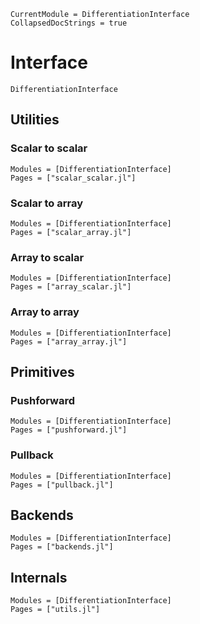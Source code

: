 ```@meta
CurrentModule = DifferentiationInterface
CollapsedDocStrings = true
```

# Interface

```@docs
DifferentiationInterface
```

## Utilities

### Scalar to scalar

```@autodocs
Modules = [DifferentiationInterface]
Pages = ["scalar_scalar.jl"]
```

### Scalar to array

```@autodocs
Modules = [DifferentiationInterface]
Pages = ["scalar_array.jl"]
```

### Array to scalar

```@autodocs
Modules = [DifferentiationInterface]
Pages = ["array_scalar.jl"]
```

### Array to array

```@autodocs
Modules = [DifferentiationInterface]
Pages = ["array_array.jl"]
```

## Primitives

### Pushforward

```@autodocs
Modules = [DifferentiationInterface]
Pages = ["pushforward.jl"]
```

### Pullback

```@autodocs
Modules = [DifferentiationInterface]
Pages = ["pullback.jl"]
```

## Backends

```@autodocs
Modules = [DifferentiationInterface]
Pages = ["backends.jl"]
```

## Internals

```@autodocs
Modules = [DifferentiationInterface]
Pages = ["utils.jl"]
```
